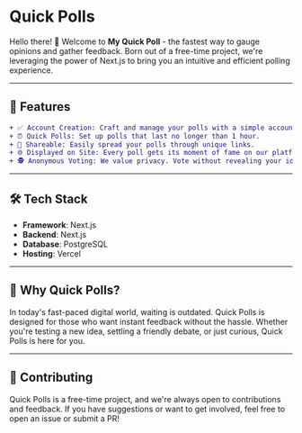# Quick Polls

Hello there! 👋 Welcome to **My Quick Poll** - the fastest way to gauge opinions and gather feedback. Born out of a free-time project, we're leveraging the power of Next.js to bring you an intuitive and efficient polling experience.

---

## 🚀 Features

```diff
+ ✅ Account Creation: Craft and manage your polls with a simple account.
+ ⏰ Quick Polls: Set up polls that last no longer than 1 hour.
+ 🔗 Shareable: Easily spread your polls through unique links.
+ 🌐 Displayed on Site: Every poll gets its moment of fame on our platform.
+ 🕵️ Anonymous Voting: We value privacy. Vote without revealing your identity.
```

---

## 🛠 Tech Stack

- **Framework**: Next.js
- **Backend**: Next.js
- **Database**: PostgreSQL
- **Hosting**: Vercel

---

## 🤔 Why Quick Polls?

In today's fast-paced digital world, waiting is outdated. Quick Polls is designed for those who want instant feedback without the hassle. Whether you're testing a new idea, settling a friendly debate, or just curious, Quick Polls is here for you.

---

## 🤝 Contributing

Quick Polls is a free-time project, and we're always open to contributions and feedback. If you have suggestions or want to get involved, feel free to open an issue or submit a PR!
